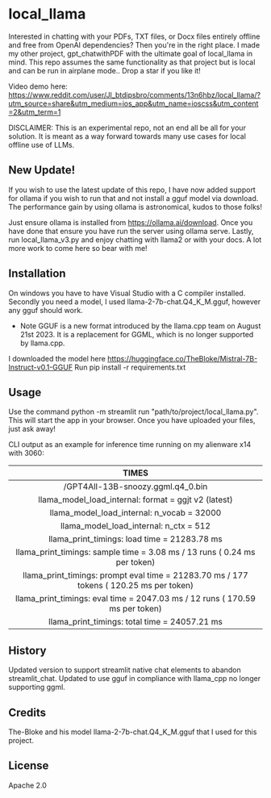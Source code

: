 # local_llama

Interested in chatting with your PDFs, TXT files, or Docx files entirely offline and free from OpenAI dependencies? Then you're in the right place. I made my other project, gpt_chatwithPDF with the ultimate goal of local_llama in mind. This repo assumes the same functionality as that project but is local and can be run in airplane mode.. Drop a star if you like it!

Video demo here: https://www.reddit.com/user/Jl_btdipsbro/comments/13n6hbz/local_llama/?utm_source=share&utm_medium=ios_app&utm_name=ioscss&utm_content=2&utm_term=1

DISCLAIMER: This is an experimental repo, not an end all be all for your solution. It is meant as a way forward towards many use cases for local offline use of LLMs.

## New Update!

If you wish to use the latest update of this repo, I have now added support for ollama if you wish to run that and not install a gguf model via download. The performance gain by using ollama is astronomical, kudos to those folks!

Just ensure ollama is installed from https://ollama.ai/download. Once you have done that ensure you have run the server using ollama serve. Lastly, run local_llama_v3.py and enjoy chatting with llama2 or with your docs. A lot more work to come here so bear with me!

## Installation

On windows you have to have Visual Studio with a C compiler installed. 
Secondly you need a model, I used llama-2-7b-chat.Q4_K_M.gguf, however any gguf should work. 

* Note GGUF is a new format introduced by the llama.cpp team on August 21st 2023. It is a replacement for GGML, which is no longer supported by llama.cpp.

I downloaded the model here https://huggingface.co/TheBloke/Mistral-7B-Instruct-v0.1-GGUF
Run pip install -r requirements.txt

## Usage

Use the command python -m streamlit run "path/to/project/local_llama.py". This will start the app in your browser. Once you have uploaded your files, just ask away!

CLI output as an example for inference time running on my alienware x14 with 3060:

|                                     TIMES                                                   |
| :-----------------------------------------------------------------------------------------: |
|/GPT4All-13B-snoozy.ggml.q4_0.bin                                                            |
|llama_model_load_internal: format     = ggjt v2 (latest)                                     |
|llama_model_load_internal: n_vocab    = 32000                                                |
|llama_model_load_internal: n_ctx      = 512                                                  |
|llama_print_timings:        load time = 21283.78 ms                                          |
|llama_print_timings:      sample time =     3.08 ms /    13 runs   (    0.24 ms per token)   |
|llama_print_timings: prompt eval time = 21283.70 ms /   177 tokens (  120.25 ms per token)   |
|llama_print_timings:        eval time =  2047.03 ms /    12 runs   (  170.59 ms per token)   |
|llama_print_timings:       total time = 24057.21 ms                                          |


## History

Updated version to support streamlit native chat elements to abandon streamlit_chat.
Updated to use gguf in compliance with llama_cpp no longer supporting ggml.

## Credits

The-Bloke and his model llama-2-7b-chat.Q4_K_M.gguf that I used for this project.

## License

Apache 2.0

